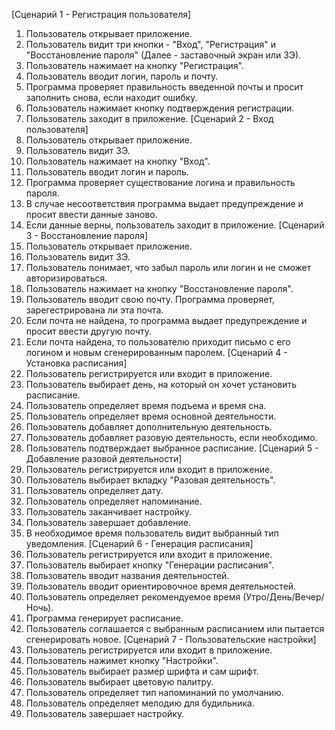 [Сценарий 1 - Регистрация пользователя]
1) Пользователь открывает приложение.
2) Пользователь видит три кнопки - "Вход", "Регистрация" и "Восстановление пароля" (Далее - заставочный экран или ЗЭ).
3) Пользователь нажимает на кнопку "Регистрация".
4) Пользователь вводит логин, пароль и почту.
5) Программа проверяет правильность введенной почты и просит заполнить снова, если находит ошибку.
6) Пользователь нажимает кнопку подтверждения регистрации.
7) Пользователь заходит в приложение.
[Сценарий 2 - Вход пользователя]
1) Пользователь открывает приложение.
2) Пользователь видит ЗЭ.
3) Пользователь нажимает на кнопку "Вход".
4) Пользователь вводит логин и пароль.
5) Программа проверяет существование логина и правильность пароля.
6) В случае несоответствия программа выдает предупреждение и просит ввести данные заново.
7) Если данные верны, пользователь заходит в приложение.
[Сценарий 3 - Восстановление пароля]
1) Пользователь открывает приложение.
2) Пользователь видит ЗЭ.
3) Пользователь понимает, что забыл пароль или логин и не сможет авторизироваться.
4) Пользователь нажимает на кнопку "Восстановление пароля".
5) Пользователь вводит свою почту. Программа проверяет, зарегестрирована ли эта почта.
6) Если почта не найдена, то программа выдает предупреждение и просит ввести другую почту.
7) Если почта найдена, то пользователю приходит письмо с его логином и новым сгенерированным паролем.
[Сценарий 4 - Установка расписания]
1) Пользователь регистрируется или входит в приложение.
2) Пользователь выбирает день, на который он хочет установить расписание.
3) Пользователь определяет время подъема и время сна.
4) Пользователь определяет время основной деятельности.
5) Пользователь добавляет дополнительную деятельность.
6) Пользователь добавляет разовую деятельность, если необходимо.
7) Пользователь подтверждает выбранное расписание.
[Сценарий 5 - Добавление разовой деятельности]
1) Пользователь регистрируется или входит в приложение.
2) Пользователь выбирает вкладку "Разовая деятельность".
3) Пользователь определяет дату.
4) Пользователь определяет напоминание.
5) Пользователь заканчивает настройку.
6) Пользователь завершает добавление.
7) В необходимое время пользователь видит выбранный тип уведомления.
[Сценарий 6 - Генерация расписания]
1) Пользователь регистрируется или входит в приложение.
2) Пользователь выбирает кнопку "Генерации расписания".
3) Пользователь вводит названия деятельностей.
4) Пользователь вводит ориентировочное время деятельностей.
5) Пользователь определяет рекомендуемое время (Утро/День/Вечер/Ночь).
6) Программа генерирует расписание.
7) Пользователь соглашается с выбранным расписанием или пытается сгенерировать новое.
[Сценарий 7 - Пользовательские настройки]
1) Пользователь регистрируется или входит в приложение.
2) Пользователь нажимет кнопку "Настройки".
3) Пользователь выбирает размер шрифта и сам шрифт.
4) Пользователь выбирает цветовую палитру.
5) Пользователь определяет тип напоминаний по умолчанию.
6) Пользователь определяет мелодию для будильника.
7) Пользователь завершает настройку.
